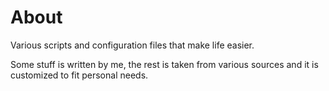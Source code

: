 About
=====
Various scripts and configuration files that make life easier.

Some stuff is written by me, the rest is taken from various sources and it is
customized to fit personal needs.

